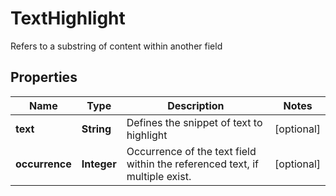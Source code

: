 

# TextHighlight

Refers to a substring of content within another field

## Properties

| Name | Type | Description | Notes |
|------------ | ------------- | ------------- | -------------|
|**text** | **String** | Defines the snippet of text to highlight |  [optional] |
|**occurrence** | **Integer** | Occurrence of the text field within the referenced text, if multiple exist. |  [optional] |



